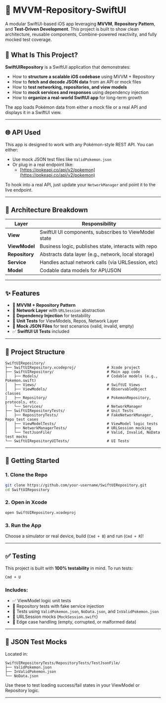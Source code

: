 # 🚀 MVVM-Repository-SwiftUI

A modular SwiftUI-based iOS app leveraging **MVVM**, **Repository Pattern**, and **Test-Driven Development**.
This project is built to show clean architecture, reusable components, Combine-powered reactivity, and fully mocked test coverage.

## 🧠 What Is This Project?

**SwiftUIRepository** is a SwiftUI application that demonstrates:

- How to **structure a scalable iOS codebase** using MVVM + Repository
- How to **fetch and decode JSON data** from an API or mock files
- How to **test networking, repositories, and view models**
- How to **mock services and responses** using dependency injection
- How to **organize a real-world SwiftUI app** for long-term growth

The app loads Pokémon data from either a mock file or a real API and displays it in a SwiftUI view.

---

## 🌐 API Used

This app is designed to work with any Pokémon-style REST API. You can either:
- Use mock JSON test files like `ValidPokemon.json`
- Or plug in a real endpoint like:
  - [https://pokeapi.co/api/v2/pokemon](https://pokeapi.co/api/v2/pokemon)

To hook into a real API, just update your `NetworkManager` and point it to the live endpoint.

---

## 🧠 Architecture Breakdown

| Layer          | Responsibility                                          |
|----------------|---------------------------------------------------------|
| **View**       | SwiftUI UI components, subscribes to ViewModel state    |
| **ViewModel**  | Business logic, publishes state, interacts with repo    |
| **Repository** | Abstracts data layer (e.g., network, local storage)     |
| **Service**    | Handles actual network calls (via URLSession, etc)      |
| **Model**      | Codable data models for API/JSON                        |

---

## ✨ Features

- 🧱 **MVVM + Repository Pattern**
- 📡 **Network Layer** with `URLSession` abstraction
- 💉 **Dependency Injection** for testability
- 🧪 **Unit Tests** for ViewModels, Repos, Network Layer
- 📄 **Mock JSON Files** for test scenarios (valid, invalid, empty)
- ✅ **SwiftUI UI Tests** included

---

## 🧬 Project Structure

```
SwiftUIRepository/
├── SwiftUIRepository.xcodeproj/              # Xcode project
├── SwiftUIRepository/                        # Main app code
│   ├── Models/                               # Codable models (e.g., Pokemon.swift)
│   ├── Views/                                # SwiftUI Views
│   ├── ViewModels/                           # ObservableObject classes
│   ├── Repository/                           # PokemonRepository, protocols, etc.
│   └── Services/                             # NetworkManager
├── SwiftUIRepositoryTests/                   # Unit Tests
│   ├── RepositoryTests/                      # FakeNetworkManager, Repo test cases
│   ├── ViewModelTests/                       # ViewModel logic tests
│   ├── NetworkManagerTests/                  # URLSession mocking
│   └── TestJsonFile/                         # Valid, Invalid, NoData test mocks
└── SwiftUIRepositoryUITests/                 # UI Tests
```

---

## 🚀 Getting Started

### 1. Clone the Repo

```bash
git clone https://github.com/your-username/SwiftUIRepository.git
cd SwiftUIRepository
```

### 2. Open in Xcode

```bash
open SwiftUIRepository.xcodeproj
```

### 3. Run the App

Choose a simulator or real device, build (`Cmd + B`) and run (`Cmd + R`)!

---

## ✅ Testing

This project is built with **100% testability** in mind. To run tests:

```bash
Cmd + U
```

### Includes:

- ✅ ViewModel logic unit tests
- 🧪 Repository tests with fake service injection
- 📄 Tests using `ValidPokemon.json`, `NoData.json`, and `InValidPokemon.json`
- 🧼 URLSession mocks (`MockSession.swift`)
- 🔁 Edge case handling (empty, corrupted, or malformed data)

---

## 📁 JSON Test Mocks

Located in:

```
SwiftUIRepositoryTests/RepositoryTests/TestJsonFile/
├── ValidPokemon.json
├── InValidPokemon.json
└── NoData.json
```

Use these to test loading success/fail states in your ViewModel or Repository logic.

---
